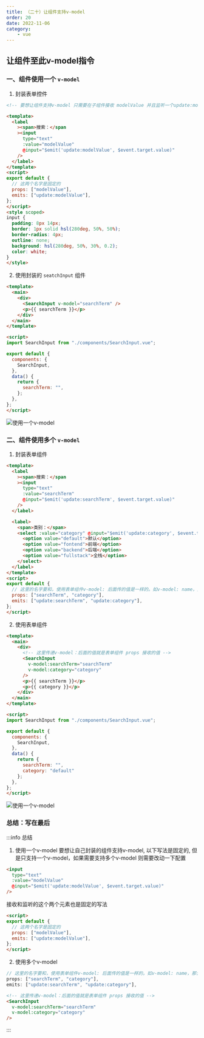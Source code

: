 ```yaml
---
title: （二十）让组件支持v-model
order: 20
date: 2022-11-06
category:
    - vue
---
```


## 让组件至此v-model指令

### 一、组件使用一个 `v-model`
1. 封装表单控件
```html
<!-- 要想让组件支持v-model 只需要在子组件接收 modelValue 并且监听一个update:modelValue 的属性就可以给组件使用v-model了 -->

<template>
  <label
    ><span>搜索：</span
    ><input
      type="text"
      :value="modelValue"
      @input="$emit('update:modelValue', $event.target.value)"
    />
  </label>
</template>
<script>
export default {
  // 这两个名字是固定的
  props: ["modelValue"],
  emits: ["update:modelValue"],
};
</script>
<style scoped>
input {
  padding: 8px 14px;
  border: 1px solid hsl(280deg, 50%, 50%);
  border-radius: 4px;
  outline: none;
  background: hsl(280deg, 50%, 30%, 0.2);
  color: white;
}
</style>

```

2. 使用封装的 `seatchInput` 组件
```html
<template>
  <main>
    <div>
      <SearchInput v-model="searchTerm" />
      <p>{{ searchTerm }}</p>
    </div>
  </main>
</template>

<script>
import SearchInput from "./components/SearchInput.vue";

export default {
  components: {
    SearchInput,
  },
  data() {
    return {
      searchTerm: "",
    };
  },
};
</script>
```

![使用一个v-model](https://image.zswei.xyz/img/vue-20-1.png)

### 二、组件使用多个 `v-model`
1. 封装表单组件
```html
<template>
  <label
    ><span>搜索：</span
    ><input
      type="text"
      :value="searchTerm"
      @input="$emit('update:searchTerm', $event.target.value)"
    />
  </label>

  <label>
    <span>类别：</span>
    <select :value="category" @input="$emit('update:category', $event.target.value)">
      <option value="default">默认</option>
      <option value="fontend">前端</option>
      <option value="backend">后端</option>
      <option value="fullstack">全栈</option>
    </select>
  </label>
</template>
<script>
export default {
  // 这里的名字要和，使用表单组件v-model: 后面传的值是一样的。如v-model: name，那么props接收就要接收 name ，监听就是update:name
  props: ["searchTerm", "category"],
  emits: ["update:searchTerm", "update:category"],
};
</script>
```
2. 使用表单组件
```html
<template>
  <main>
    <div>
      <!-- 这里传递v-model：后面的值就是表单组件 props 接收的值 -->
      <SearchInput 
        v-model:searchTerm="searchTerm"
        v-model:category="category"
      />
      <p>{{ searchTerm }}</p>
      <p>{{ category }}</p>
    </div>
  </main>
</template>

<script>
import SearchInput from "./components/SearchInput.vue";

export default {
  components: {
    SearchInput,
  },
  data() {
    return {
      searchTerm: "",
      category: "default"
    };
  },
};
</script>
```

![使用一个v-model](https://image.zswei.xyz/img/vue%20-20-2.png)


### 总结：写在最后
:::info 总结
1. 使用一个v-model
要想让自己封装的组件支持v-model, 以下写法是固定的, 但是只支持一个v-model，如果需要支持多个v-model 则需要改动一下配置
```html
<input
  type="text"
  :value="modelValue"
  @input="$emit('update:modelValue', $event.target.value)"
/>
```

接收和监听的这个两个元素也是固定的写法
```html
<script>
export default {
  // 这两个名字是固定的
  props: ["modelValue"],
  emits: ["update:modelValue"],
};
</script>
```

2. 使用多个v-model
```js
// 这里的名字要和，使用表单组件v-model: 后面传的值是一样的。如v-model: name，那么props接收就要接收 name ，监听就是update:name
props: ["searchTerm", "category"],
emits: ["update:searchTerm", "update:category"],
```

```html
<!-- 这里传递v-model：后面的值就是表单组件 props 接收的值 -->
<SearchInput 
  v-model:searchTerm="searchTerm"
  v-model:category="category"
/>
```
:::